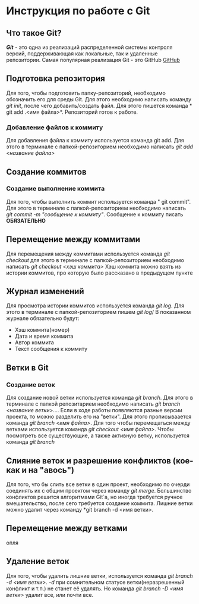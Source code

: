 # Инструкция по работе с Git 

##  Что такое Git?
***Git*** - это одна из реализаций распределенной системы контроля версий, поддерживающая как локальные, так и удаленные репозитории. Самая популярная реализация Git - это GitHub [GitHub](https://github.com) 

## Подготовка репозитория
Для того, чтобы подготовить папку-репозиторий, необходимо обозначить его для среды Git. Для этого необходимо написать команду *git init*, после чего добавить/создать файл. Для этого пишется команда * git add .\<имя файла>*. Репозиторий готов к работе.

### Добавление файлов к коммиту
Для добавления файла к коммиту используется команда git add. Для этого в терминале с папкой-репозиторием необходимо написать *git add <название файла>*
## Создание коммитов

### Создание выполнение коммита
Для того, чтобы выполнить коммит используется команда " git commit". Для этого в терминале с папкой-репозиторием необходимо написать *git commit -m "сообщение к коммиту"*. Сообщение к коммиту писать **ОБЯЗАТЕЛЬНО**

## Перемещение между коммитами
Для перемещения между коммитами используется команда *git checkout* для этого в терминале с папкой-репозиторием необходимо написать *git checkout <хэш коммита>* Хэш коммита можно взять из истории коммитов, про которую было рассказано в предыдущем пункте

## Журнал изменений
Для просмотра истории коммитов используется команда *git log*. Для этого в терминале с папкой-репозиторием пишем *git log*/ В показанном журнале обязательно будут:
* Хэш коммита(номер)
* Дата и время коммита
* Автор коммита
* Текст сообщения к коммиту


## Ветки в Git 
### Создание веток
Для создание новой ветки используется команда *git branch*. Для этого в терминале с папкой репозитарием  необходимо написать *git branch <название ветки>*....
Если в ходе работы появляются разные версии проекта, то можно разделить его на "ветки". Для этого прописываается команда *git branch <имя файла>*. Для того чтобы перемещаться между ветками используется команда *git checkout <имя файла>*.
Чтобы посмотреть все существующие, а также активную ветку, используется команда *git branch*

## Слияние веток и разрешение конфликтов (кое-как и на "авось")
Для того, что бы слить все ветки в один проект, необходимо по очерди соединять их с общим проектом через команду *git merge*. Большинство конфликтов решится алгоритмами Git`a, но иногда требуется ручное вмешательство, после сего требуется создание коммита. Лишние ветки можно удалит через команду *git branch -d <имя ветки>.

## Перемещение между ветками
опля

## Удаление веток
Для того, чтобы удалить лишние ветки, используется команда *git branch -d <имя ветки>*. *-d* при сомнительном статусе ветки(неразрешенный конфликт и т.п.) не станет её удалять. Но команда *git branch -D <имя ветки>* удалит все, или почти все.
